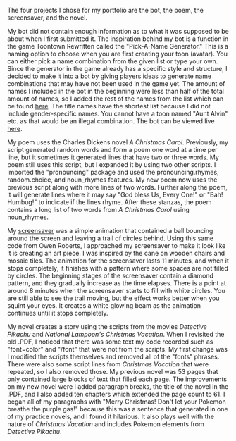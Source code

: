 The four projects I chose for my portfolio are the bot, the poem, the screensaver, and the novel.

My bot did not contain enough information as to what it was supposed to be about when I first submitted it.  The inspiration behind my bot
is a function in the game Toontown Rewritten called the "Pick-A-Name Generator."  This is a naming option to choose when you are first
creating your toon (avatar).  You can either pick a name combination from the given list or type your own.  Since the generator in the game
already has a specific style and structure, I decided to make it into a bot by giving players ideas to generate name combinations that
may have not been used in the game yet.  The amount of names I included in the bot in the beginning were less than half of the total amount of names, so I added the rest of the names from the list which can be found <a href="http://www.mmocentralforums.com/forums/showthread.php?t=341265" target="_blank">here</a>.  The title names have the shortest list because I did not include gender-specific names.  You cannot have a toon named "Aunt Alvin" etc. as that would be an illegal combination.  The bot can be viewed live <a href="https://twitter.com/ToontownNameBot" target="_blank">here</a>.

My poem uses the Charles Dickens novel <i>A Christmas Carol</i>.  Previously, my script generated random words and form a poem one word at a time per line, but it sometimes it generated lines that have two or three words.  My poem still uses this script, but I expanded it by using two other scripts.  I imported the "pronouncing" package and used the pronouncing.rhymes, random.choice, and noun_rhymes features.  My new poem now uses the previous script along with more lines of two words.  Further along the poem, it will generate lines where it may say "God bless Us, Every One!" or "Bah! Humbug!" to indicate if the lines rhyme.  After these stanzas, the poem contains a long list of two words from <i>A Christmas Carol</i> using noun_rhymes.

My <a href="https://editor.p5js.org/ChloeCassandra/full/ZXO0rN6g7" target="_blank">screensaver</a> was a simple animation that contained a ball bouncing around the screen and leaving a trail of circles behind.  Using this same code from Owen Roberts, I approached my screensaver to make it look like it is creating an art piece.  I was inspired by the cane on wooden chairs and mosaic tiles.  The animation for the screensaver lasts 11 minutes, and when it stops completely, it finishes with a pattern where some spaces are not filled by circles.  The beginning stages of the screensaver contain a diamond pattern, and they gradually increase as the time elapses.  There is a point at around 8 minutes when the screensaver starts to fill with white circles.  You are still able to see the trail moving, but the effect works better when you squint your eyes.  It creates a white glowing beam as the animation continues until it stops completely.

My novel creates a story using the scripts from the movies <i>Detective Pikachu</i> and <i>National Lampoon's Christmas Vacation</i>.  When
I revisited the old .PDF, I noticed that there was some text my code recorded such as "font=color" and "/font" that were not from the scripts.  My first change was I modified the scripts themselves and removed all of the "fonts" phrases.  There were also some script lines from <i>Christmas Vacation</i> that were repeated, so I also removed those.  My previous novel was 53 pages that only contained large blocks of text that filled each page.  The improvements on my new novel were I added paragraph breaks, the title of the novel in the .PDF, and I also added ten chapters which extended the page count to 61.  I began all of my paragraphs with "Merry Christmas!  Don't let your Pokemon breathe the purple gas!" because this was a sentence that generated in one of my practice novels, and I found it hilarious.  It also plays well with the nature of <i>Christmas Vacation</i> and includes Pokemon elements from <i>Detective Pikachu</i>.

